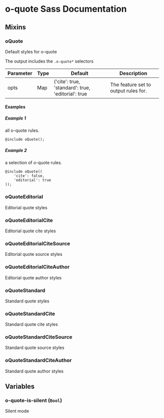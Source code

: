 # o-quote Sass Documentation
## Mixins
### oQuote
Default styles for o-quote


The output includes the `.o-quote*` selectors

| Parameter | Type | Default | Description |
| ---- | ---- | ------- | ----------- |
| opts | Map | ('cite': true, 'standard': true, 'editorial': true |The feature set to output rules for. |
#### Examples
##### Example 1
all o-quote rules.

```Output
@include oQuote();
```
##### Example 2
a selection of o-quote rules.

```Output
@include oQuote((
	'cite': false,
	'editorial': true
));
```
### oQuoteEditorial
Editorial quote styles

### oQuoteEditorialCite
Editorial quote cite styles

### oQuoteEditorialCiteSource
Editorial quote source styles

### oQuoteEditorialCiteAuthor
Editorial quote author styles

### oQuoteStandard
Standard quote styles

### oQuoteStandardCite
Standard quote cite styles

### oQuoteStandardCiteSource
Standard quote source styles

### oQuoteStandardCiteAuthor
Standard quote author styles

## Variables
### o-quote-is-silent (`Bool`)
Silent mode


